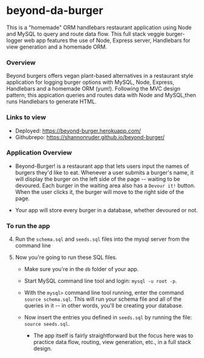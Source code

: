 
# beyond-da-burger
This is a "homemade" ORM handlebars restaurant application using Node and MySQL to query and route data flow. This full stack veggie burger-logger web app features the use of Node, Express server, Handlebars for view generation and a homemade ORM.


### Overview

Beyond burgers offers vegan plant-based alternatives in a restaurant style application for logging burger options with MySQL, Node, Express, Handlebars and a homemade ORM (yum!). Following the MVC design pattern; this appication queries and routes data with Node and MySQL,then runs Handlebars to generate HTML.

### Links to view

* Deployed: https://beyond-burger.herokuapp.com/
* Githubrepo: https://shannonruder.github.io/beyond-burger/

### Application Overview

* Beyond-Burger! is a restaurant app that lets users input the names of burgers they'd like to eat. Whenever a user submits a burger's name, it will display the burger on the left side of the page -- waiting to be devoured. Each burger in the waiting area also has a `Devour it!` button. When the user clicks it, the burger will move to the right side of the page.

* Your app will store every burger in a database, whether devoured or not.

### To run the app

4. Run the `schema.sql` and `seeds.sql` files into the mysql server from the command line

5. Now you're going to run these SQL files.

   * Make sure you're in the `db` folder of your app.

   * Start MySQL command line tool and login: `mysql -u root -p`.

   * With the `mysql>` command line tool running, enter the command `source schema.sql`. This will run your schema file and all of the queries in it -- in other words, you'll be creating your database.

   * Now insert the entries you defined in `seeds.sql` by running the file: `source seeds.sql`.

     * The app itself is fairly straightforward but the focus here was to practice data flow, routing, view generation, etc., in a full stack design.
